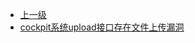 * [上一级](docs/wy876_poc/)
* [cockpit系统upload接口存在文件上传漏洞](docs/wy876_poc/cockpit/cockpit%E7%B3%BB%E7%BB%9Fupload%E6%8E%A5%E5%8F%A3%E5%AD%98%E5%9C%A8%E6%96%87%E4%BB%B6%E4%B8%8A%E4%BC%A0%E6%BC%8F%E6%B4%9E.md)
